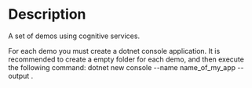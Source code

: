 # Description
A set of demos using cognitive services.

For each demo you must create a dotnet console application.
It is recommended to create a empty folder for each demo, and then execute the following command:
dotnet new console --name name_of_my_app --output .





